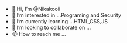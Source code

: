 - 👋 Hi, I’m @Nikakooii
- 👀 I’m interested in ...Programing and Security
- 🌱 I’m currently learning ...HTML,CSS,JS
- 💞️ I’m looking to collaborate on ...
- 📫 How to reach me ...

<!---
Nikakooii/Nikakooii is a ✨ special ✨ repository because its `README.md` (this file) appears on your GitHub profile.
You can click the Preview link to take a look at your changes.
--->
